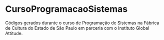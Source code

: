 # CursoProgramacaoSistemas
Códigos gerados durante o curso de Programação de Sistemas na Fábrica de Cultura do Estado de São Paulo em parceria com o Instituto Global Attitude. 
